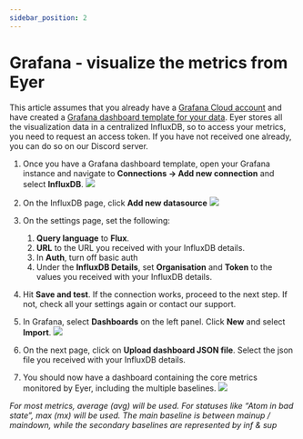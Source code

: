 ```yaml
---
sidebar_position: 2
---
```

# Grafana - visualize the metrics from Eyer
This article assumes that you already have a [Grafana Cloud account](https://grafana.com/products/cloud/) and have created a [Grafana dashboard template for your data](docs/grafana/dashboard-generation-api.md). Eyer stores all the visualization data in a centralized InfluxDB, so to access your metrics, you need to request an access token. If you have not received one already, you can do so on our Discord server.
 

1. Once you have a Grafana dashboard template, open your Grafana instance and navigate to **Connections → Add new connection** and select **InfluxDB**.
![](https://paper-attachments.dropboxusercontent.com/s_D2B10767AE90151F6CFF1F8B351FA8F0A7D801254F85B305E6909193FE387D06_1717331203743_image-20240527-063728.png)



2. On the InfluxDB page, click **Add new datasource**
![](https://paper-attachments.dropboxusercontent.com/s_D2B10767AE90151F6CFF1F8B351FA8F0A7D801254F85B305E6909193FE387D06_1717331240827_image-20240527-073452.png)



3. On the settings page, set the following:
    1. **Query language** to **Flux**.
    2. **URL** to the URL you received with your InfluxDB details.
    3. In **Auth**, turn off basic auth
    4. Under the **InfluxDB Details**, set **Organisation** and **Token** to the values you received with your InfluxDB details.
4. Hit **Save and test**. If the connection works, proceed to the next step. If not, check all your settings again or contact our support.
5. In Grafana, select **Dashboards** on the left panel. Click **New** and select **Import**.
![](https://paper-attachments.dropboxusercontent.com/s_D2B10767AE90151F6CFF1F8B351FA8F0A7D801254F85B305E6909193FE387D06_1717331260071_image-20240527-074223.png)

6. On the next page, click on **Upload dashboard JSON file**. Select the json file you received with your InfluxDB details.
7. You should now have a dashboard containing the core metrics monitored by Eyer, including the multiple baselines.
![](https://paper-attachments.dropboxusercontent.com/s_D2B10767AE90151F6CFF1F8B351FA8F0A7D801254F85B305E6909193FE387D06_1717331279035_image-20240527-080941.png)


*For most metrics, average (avg) will be used. For statuses like “Atom in bad state”, max (mx) will be used. The main baseline is between mainup / maindown, while the secondary baselines are represented by inf & sup*